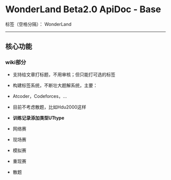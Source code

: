 ﻿# WonderLand Beta2.0 ApiDoc - Base

标签（空格分隔）： WonderLand

---

## **核心功能**

### **wiki部分**

- 支持给文章打标题，不用审核；但只能打可选的标签
- 构建标签系统，不断壮大题解系统，主要：
 - Atcoder，Codeforces，...
 - 目前不考虑散题，比如Hdu2000这样

- **训练记录添加类型UTtype**
 - 网络赛
 - 现场赛
 - 模拟赛
 - 重现赛
 - 散题
 